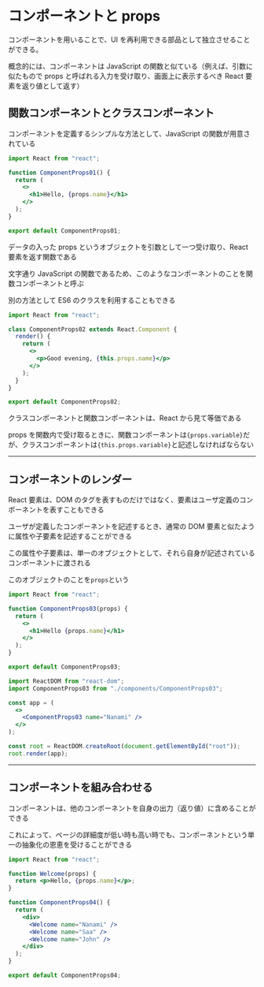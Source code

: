 # コンポーネントと props

コンポーネントを用いることで、UI を再利用できる部品として独立させることができる。

概念的には、コンポーネントは JavaScript の関数と似ている（例えば、引数に似たもので props と呼ばれる入力を受け取り、画面上に表示するべき React 要素を返り値として返す）

## 関数コンポーネントとクラスコンポーネント

コンポーネントを定義するシンプルな方法として、JavaScript の関数が用意されている

```jsx
import React from "react";

function ComponentProps01() {
  return (
    <>
      <h1>Hello, {props.name}</h1>
    </>
  );
}

export default ComponentProps01;
```

データの入った props というオブジェクトを引数として一つ受け取り、React 要素を返す関数である

文字通り JavaScript の関数であるため、このようなコンポーネントのことを関数コンポーネントと呼ぶ

別の方法として ES6 のクラスを利用することもできる

```jsx
import React from "react";

class ComponentProps02 extends React.Component {
  render() {
    return (
      <>
        <p>Good evening, {this.props.name}</p>
      </>
    );
  }
}

export default ComponentProps02;
```

クラスコンポーネントと関数コンポーネントは、React から見て等価である

props を関数内で受け取るときに、関数コンポーネントは`{props.variable}`だが、クラスコンポーネントは`{this.props.variable}`と記述しなければならない

---

## コンポーネントのレンダー

React 要素は、DOM のタグを表すものだけではなく、要素はユーザ定義のコンポーネントを表すこともできる

ユーザが定義したコンポーネントを記述するとき、通常の DOM 要素と似たように属性や子要素を記述することができる

この属性や子要素は、単一のオブジェクトとして、それら自身が記述されているコンポーネントに渡される

このオブジェクトのことを`props`という

```jsx
import React from "react";

function ComponentProps03(props) {
  return (
    <>
      <h1>Hello {props.name}</h1>
    </>
  );
}

export default ComponentProps03;
```

```jsx
import ReactDOM from "react-dom";
import ComponentProps03 from "./components/ComponentProps03";

const app = (
  <>
    <ComponentProps03 name="Nanami" />
  </>
);

const root = ReactDOM.createRoot(document.getElementById("root"));
root.render(app);
```

---

## コンポーネントを組み合わせる

コンポーネントは、他のコンポーネントを自身の出力（返り値）に含めることができる

これによって、ページの詳細度が低い時も高い時でも、コンポーネントという単一の抽象化の恩恵を受けることができる

```jsx
import React from "react";

function Welcome(props) {
  return <p>Hello, {props.name}</p>;
}

function ComponentProps04() {
  return (
    <div>
      <Welcome name="Nanami" />
      <Welcome name="Saa" />
      <Welcome name="John" />
    </div>
  );
}

export default ComponentProps04;
```
